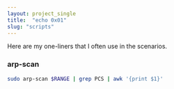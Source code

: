 ```yaml
---
layout: project_single
title:  "echo 0x01"
slug: "scripts"
---
```


Here are my one-liners that I often use in the scenarios.

### arp-scan
```sh
sudo arp-scan $RANGE | grep PCS | awk '{print $1}'
```
